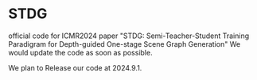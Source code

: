 # STDG
official code for ICMR2024 paper "STDG: Semi-Teacher-Student Training Paradigram for Depth-guided One-stage Scene Graph Generation"
We would update the code as soon as possible.

We plan to Release our code at 2024.9.1. 
